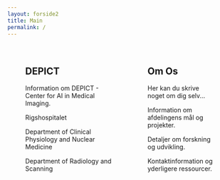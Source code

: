 ```yaml
---
layout: forside2
title: Main
permalink: /
---
```



<head>
  <style>
    /* CSS-regler til styling af denne side */
    .image-placeholder {
      overflow: hidden; /* Sikrer, at billedet ikke overskrider sin container */
    }

    .full-width-image {
      width: 100%;
      height: 100%; /* Fylder højden af containeren */
      display: block;
    }

    .clearfix {
      display: flex;
      justify-content: space-between; /* Justerer pladsen mellem kolonnerne */
      margin: 0 auto; /* Centrerer indholdet horisontalt */
      max-width: 1200px; /* Sætter en maksimal bredde for indholdet */
    }

    .column {
      flex: 1; /* Fordeler lige meget plads til hver kolonne */
      margin: 0 20px; /* Øger margenen omkring kolonnerne */
      padding: 20px; /* Tilføjer padding for at øge afstanden fra kanten af billedet */
      box-sizing: border-box; /* Sørger for at padding ikke øger elementets bredde */
    }

    .column p {
      margin: 0 0 15px; /* Tilføjer margin nedenunder afsnit */
    }
  </style>
</head>

<article>
  <!-- Placeholder til billede -->
  <div class="image-placeholder">
    <img src="{{ site.baseurl }}/assets/img/Forsidebillede.jpg.jpg" alt="" class="full-width-image">
  </div>

  <div class="image-placeholder">
    <img src="{{ site.baseurl }}/assets/img/side22.jpg" alt="" class="full-width-image">
  </div>

  <div class="clearfix">
    <div class="column">
      <h2>DEPICT</h2>
      <p>Information om DEPICT - Center for AI in Medical Imaging.</p>
      <p>Rigshospitalet</p>
      <p>Department of Clinical Physiology and Nuclear Medicine</p>
      <p>Department of Radiology and Scanning</p>
    </div>
    <div class="column">
      <h2>Om Os</h2>
      <p>Her kan du skrive noget om dig selv...</p>
      <p>Information om afdelingens mål og projekter.</p>
      <p>Detaljer om forskning og udvikling.</p>
      <p>Kontaktinformation og yderligere ressourcer.</p>
    </div>
  </div>
</article>
